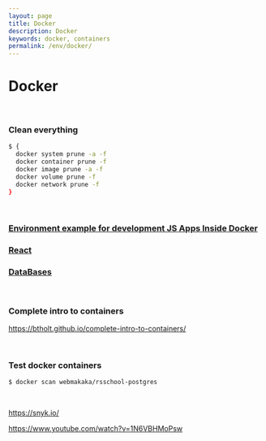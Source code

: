 ```yaml
---
layout: page
title: Docker
description: Docker
keywords: docker, containers
permalink: /env/docker/
---
```


# Docker

<br/>

### Clean everything

```sh
$ {
  docker system prune -a -f
  docker container prune -f
  docker image prune -a -f
  docker volume prune -f
  docker network prune -f
}
```

<br/>

### [Environment example for development JS Apps Inside Docker](https://github.com/webmak1/Rolling-Scopes-School-Nodejs-Course-Task-6-Docker-basics)

### [React](/env/docker/react/)

### [DataBases](/env/docker/db/)

<br/>

### Complete intro to containers

https://btholt.github.io/complete-intro-to-containers/

<br/>

### Test docker containers

```
$ docker scan webmakaka/rsschool-postgres
```

<br/>

https://snyk.io/

https://www.youtube.com/watch?v=1N6VBHMoPsw
